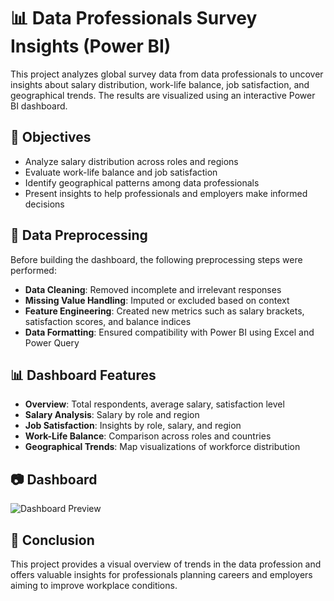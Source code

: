 # 📊 Data Professionals Survey Insights (Power BI)

This project analyzes global survey data from data professionals to uncover insights about salary distribution, work-life balance, job satisfaction, and geographical trends. The results are visualized using an interactive Power BI dashboard.

## 📌 Objectives

- Analyze salary distribution across roles and regions
- Evaluate work-life balance and job satisfaction
- Identify geographical patterns among data professionals
- Present insights to help professionals and employers make informed decisions


## 🧹 Data Preprocessing

Before building the dashboard, the following preprocessing steps were performed:

- **Data Cleaning**: Removed incomplete and irrelevant responses  
- **Missing Value Handling**: Imputed or excluded based on context  
- **Feature Engineering**: Created new metrics such as salary brackets, satisfaction scores, and balance indices  
- **Data Formatting**: Ensured compatibility with Power BI using Excel and Power Query

## 📊 Dashboard Features

- **Overview**: Total respondents, average salary, satisfaction level
- **Salary Analysis**: Salary by role and region
- **Job Satisfaction**: Insights by role, salary, and region
- **Work-Life Balance**: Comparison across roles and countries
- **Geographical Trends**: Map visualizations of workforce distribution

## 📷 Dashboard
![Dashboard Preview](dashboard-preview.png)

## 📌 Conclusion

This project provides a visual overview of trends in the data profession and offers valuable insights for professionals planning careers and employers aiming to improve workplace conditions.
